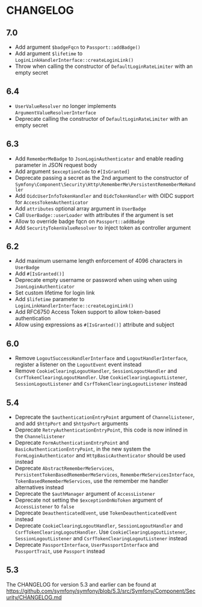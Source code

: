 CHANGELOG
=========

7.0
---

 * Add argument `$badgeFqcn` to `Passport::addBadge()`
 * Add argument `$lifetime` to `LoginLinkHandlerInterface::createLoginLink()`
 * Throw when calling the constructor of `DefaultLoginRateLimiter` with an empty secret

6.4
---

 * `UserValueResolver` no longer implements `ArgumentValueResolverInterface`
 * Deprecate calling the constructor of `DefaultLoginRateLimiter` with an empty secret

6.3
---

 * Add `RememberMeBadge` to `JsonLoginAuthenticator` and enable reading parameter in JSON request body
 * Add argument `$exceptionCode` to `#[IsGranted]`
 * Deprecate passing a secret as the 2nd argument to the constructor of `Symfony\Component\Security\Http\RememberMe\PersistentRememberMeHandler`
 * Add `OidcUserInfoTokenHandler` and `OidcTokenHandler` with OIDC support for `AccessTokenAuthenticator`
 * Add `attributes` optional array argument in `UserBadge`
 * Call `UserBadge::userLoader` with attributes if the argument is set
 * Allow to override badge fqcn on `Passport::addBadge`
 * Add `SecurityTokenValueResolver` to inject token as controller argument

6.2
---

 * Add maximum username length enforcement of 4096 characters in `UserBadge`
 * Add `#[IsGranted()]`
 * Deprecate empty username or password when using when using `JsonLoginAuthenticator`
 * Set custom lifetime for login link
 * Add `$lifetime` parameter to `LoginLinkHandlerInterface::createLoginLink()`
 * Add RFC6750 Access Token support to allow token-based authentication
 * Allow using expressions as `#[IsGranted()]` attribute and subject

6.0
---

 * Remove `LogoutSuccessHandlerInterface` and `LogoutHandlerInterface`, register a listener on the `LogoutEvent` event instead
 * Remove `CookieClearingLogoutHandler`, `SessionLogoutHandler` and `CsrfTokenClearingLogoutHandler`.
   Use `CookieClearingLogoutListener`, `SessionLogoutListener` and `CsrfTokenClearingLogoutListener` instead

5.4
---

 * Deprecate the `$authenticationEntryPoint` argument of `ChannelListener`, and add `$httpPort` and `$httpsPort` arguments
 * Deprecate `RetryAuthenticationEntryPoint`, this code is now inlined in the `ChannelListener`
 * Deprecate `FormAuthenticationEntryPoint` and `BasicAuthenticationEntryPoint`, in the new system the `FormLoginAuthenticator`
   and `HttpBasicAuthenticator` should be used instead
 * Deprecate `AbstractRememberMeServices`, `PersistentTokenBasedRememberMeServices`, `RememberMeServicesInterface`,
   `TokenBasedRememberMeServices`, use the remember me handler alternatives instead
 * Deprecate the `$authManager` argument of `AccessListener`
 * Deprecate not setting the `$exceptionOnNoToken` argument of `AccessListener` to `false`
 * Deprecate `DeauthenticatedEvent`, use `TokenDeauthenticatedEvent` instead
 * Deprecate `CookieClearingLogoutHandler`, `SessionLogoutHandler` and `CsrfTokenClearingLogoutHandler`.
   Use `CookieClearingLogoutListener`, `SessionLogoutListener` and `CsrfTokenClearingLogoutListener` instead
 * Deprecate `PassportInterface`, `UserPassportInterface` and `PassportTrait`, use `Passport` instead

5.3
---

The CHANGELOG for version 5.3 and earlier can be found at https://github.com/symfony/symfony/blob/5.3/src/Symfony/Component/Security/CHANGELOG.md
